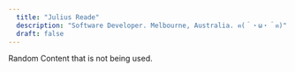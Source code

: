 ```yaml
---
  title: "Julius Reade"
  description: "Software Developer. Melbourne, Australia. ฅ(＾・ω・＾ฅ)"
  draft: false
---
```


Random Content that is not being used.